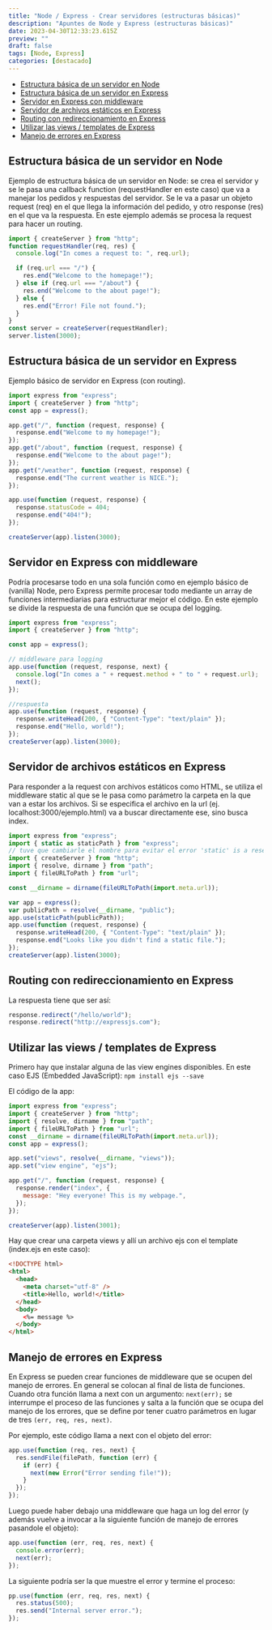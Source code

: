 ```yaml
---
title: "Node / Express - Crear servidores (estructuras básicas)"
description: "Apuntes de Node y Express (estructuras básicas)"
date: 2023-04-30T12:33:23.615Z
preview: ""
draft: false
tags: [Node, Express]
categories: [destacado]
---
```


- [Estructura básica de un servidor en Node](#estructura-básica-de-un-servidor-en-node)
- [Estructura básica de un servidor en Express](#estructura-básica-de-un-servidor-en-express)
- [Servidor en Express con middleware](#servidor-en-express-con-middleware)
- [Servidor de archivos estáticos en Express](#servidor-de-archivos-estáticos-en-express)
- [Routing con redireccionamiento en Express](#routing-con-redireccionamiento-en-express)
- [Utilizar las views / templates de Express](#utilizar-las-views--templates-de-express)
- [Manejo de errores en Express](#manejo-de-errores-en-express)

## Estructura básica de un servidor en Node

Ejemplo de estructura básica de un servidor en Node: se crea el servidor y se le pasa una callback function (requestHandler en este caso) que va a manejar los pedidos y respuestas del servidor. Se le va a pasar un objeto request (req) en el que llega la información del pedido, y otro response (res) en el que va la respuesta. En este ejemplo además se procesa la request para hacer un routing.

```js showLineNumbers
import { createServer } from "http";
function requestHandler(req, res) {
  console.log("In comes a request to: ", req.url);

  if (req.url === "/") {
    res.end("Welcome to the homepage!");
  } else if (req.url === "/about") {
    res.end("Welcome to the about page!");
  } else {
    res.end("Error! File not found.");
  }
}
const server = createServer(requestHandler);
server.listen(3000);
```

## Estructura básica de un servidor en Express

Ejemplo básico de servidor en Express (con routing).

```js
import express from "express";
import { createServer } from "http";
const app = express();

app.get("/", function (request, response) {
  response.end("Welcome to my homepage!");
});
app.get("/about", function (request, response) {
  response.end("Welcome to the about page!");
});
app.get("/weather", function (request, response) {
  response.end("The current weather is NICE.");
});

app.use(function (request, response) {
  response.statusCode = 404;
  response.end("404!");
});

createServer(app).listen(3000);
```

## Servidor en Express con middleware

Podría procesarse todo en una sola función como en ejemplo básico de (vanilla) Node, pero Express permite procesar todo mediante un array de funciones intermediarias para estructurar mejor el código. En este ejemplo se divide la respuesta de una función que se ocupa del logging.

```js showLineNumbers
import express from "express";
import { createServer } from "http";

const app = express();

// middleware para logging
app.use(function (request, response, next) {
  console.log("In comes a " + request.method + " to " + request.url);
  next();
});

//respuesta
app.use(function (request, response) {
  response.writeHead(200, { "Content-Type": "text/plain" });
  response.end("Hello, world!");
});
createServer(app).listen(3000);
```

## Servidor de archivos estáticos en Express

Para responder a la request con archivos estáticos como HTML, se utiliza el middleware static al que se le pasa como parámetro la carpeta en la que van a estar los archivos. Si se especifica el archivo en la url (ej. localhost:3000/ejemplo.html) va a buscar directamente ese, sino busca index.

```js
import express from "express";
import { static as staticPath } from "express";
// tuve que cambiarle el nombre para evitar el error 'static' is a reserved word in strict mode. Modules are automatically in stric mode.
import { createServer } from "http";
import { resolve, dirname } from "path";
import { fileURLToPath } from "url";

const __dirname = dirname(fileURLToPath(import.meta.url));

var app = express();
var publicPath = resolve(__dirname, "public");
app.use(staticPath(publicPath));
app.use(function (request, response) {
  response.writeHead(200, { "Content-Type": "text/plain" });
  response.end("Looks like you didn't find a static file.");
});
createServer(app).listen(3000);
```

## Routing con redireccionamiento en Express

La respuesta tiene que ser así:

```js
response.redirect("/hello/world");
response.redirect("http://expressjs.com");
```

## Utilizar las views / templates de Express

Primero hay que instalar alguna de las view engines disponibles. En este caso EJS (Embedded JavaScript):
`npm install ejs --save `

El código de la app:

```js
import express from "express";
import { createServer } from "http";
import { resolve, dirname } from "path";
import { fileURLToPath } from "url";
const __dirname = dirname(fileURLToPath(import.meta.url));
const app = express();

app.set("views", resolve(__dirname, "views"));
app.set("view engine", "ejs");

app.get("/", function (request, response) {
  response.render("index", {
    message: "Hey everyone! This is my webpage.",
  });
});

createServer(app).listen(3001);
```

Hay que crear una carpeta views y allí un archivo ejs con el template (index.ejs en este caso):

```html
<!DOCTYPE html>
<html>
  <head>
    <meta charset="utf-8" />
    <title>Hello, world!</title>
  </head>
  <body>
    <%= message %>
  </body>
</html>
```

## Manejo de errores en Express

En Express se pueden crear funciones de middleware que se ocupen del manejo de errores. En general se colocan al final de lista de funciones. Cuando otra función llama a next con un argumento: `next(err);` se interrumpe el proceso de las funciones y salta a la función que se ocupa del manejo de los errores, que se define por tener cuatro parámetros en lugar de tres `(err, req, res, next)`.

Por ejemplo, este código llama a next con el objeto del error:

```js
app.use(function (req, res, next) {
  res.sendFile(filePath, function (err) {
    if (err) {
      next(new Error("Error sending file!"));
    }
  });
});
```

Luego puede haber debajo una middleware que haga un log del error (y además vuelve a invocar a la siguiente función de manejo de errores pasandole el objeto):

```js
app.use(function (err, req, res, next) {
  console.error(err);
  next(err);
});
```

La siguiente podría ser la que muestre el error y termine el proceso:

```js
pp.use(function (err, req, res, next) {
  res.status(500);
  res.send("Internal server error.");
});
```
